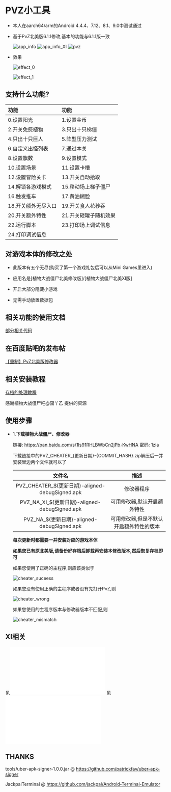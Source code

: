 # PVZ小工具
  * 本人在aarch64/arm的Android 4.4.4、7.12、8.1、9.0中测试通过

  * 基于PvZ北美版6.1.1修改,基本的功能与6.1.1版一致

    ![app_info](doc/images/app_info.jpg)
    ![app_info_XI](doc/images/app_info_XI.jpg)
    ![pvz](doc/images/pvz.png)

  * 效果

    ![effect_0](doc/images/effect_0.png)

    ![effect_1](doc/images/effect_1.png)
## 支持什么功能?
  |功能|功能|
  |:-----|:-----|
  |0.设置阳光|1.设置金币|
  |2.开关免费植物|3.只出十只梯僵|
  |4.只出十只巨人|5.阵型压力测试|
  |6.自定义出怪列表|7.通过本关|
  |8.设置旗数|9.设置模式|
  |10.设置场景|11.设置卡槽|
  |12.设置冒险关卡|13.开关自动拾取|
  |14.解锁各游戏模式|15.移动场上梯子僵尸|
  |16.触发推车|17.黄油糊脸|
  |18.开关额外无尽入口|19.开关食人花秒吞|
  |20.开关额外特性|21.开关砸罐子随机效果|
  |22.运行脚本|23.打印场上调试信息|
  |24.打印调试信息||
## 对游戏本体的修改之处
  * 此版本有五个无尽(购买了第一个游戏礼包后可以从Mini Games里进入)

  * 应用名是[植物大战僵尸北美修改版]/[植物大战僵尸北美XI版]

  * 开启大部分隐藏小游戏

  * 无需手动放置数据包
## 相关功能的使用文档
  [部分相关代码](doc/code.txt)
## 在百度贴吧的发布帖
  [【重制】PvZ北美版修改器](https://tieba.baidu.com/p/6111235972)
## 相关安装教程
  [存档的处理教程](http://lonelystar.org/ResDownload/1_Android_Na.htm)

  感谢植物大战僵尸吧@囧丫乙 提供的资源

## 使用步骤
  * 1.**下载植物大战僵尸、修改器**

    链接: https://pan.baidu.com/s/1Is91RHLBWbCn2jPb-KwHNA 密码: 1zia

    下载链接中的PVZ_CHEATER_{更新日期}-{COMMIT_HASH}.zip解压后一并安装里边两个文件就可以了

    |文件名|描述|
    |:----:|:----:|
    |PVZ_CHEATER_${更新日期}-aligned-debugSigned.apk|修改器程序|
    |PVZ_NA_XI_${更新日期}-aligned-debugSigned.apk|可用修改器,默认开启额外特性|
    |PVZ_NA_${更新日期}-aligned-debugSigned.apk|可用修改器,但是不默认开启额外特性的版本|

    **每次更新时都需要一并安装对应的游戏本体**

    **如果您已有原北美版,请备份好存档后卸载再安装本修改版本,然后恢复存档即可**

    如果您使用了正确的主程序,则应该类似于

    ![cheater_suceess](doc/images/cheater_success.png)

    如果您没有使用正确的主程序或者没有先打开PvZ,则

    ![cheater_wrong](doc/images/cheater_wrong.png)

    如果您使用的主程序版本与修改器版本不匹配,则

    ![cheater_mismatch](doc/images/cheater_mismatch.png)

## XI相关
  见![必读](doc/使用必读.txt)
  见![更新日志](更新日志.txt)

## THANKS
  tools/uber-apk-signer-1.0.0.jar @ https://github.com/patrickfav/uber-apk-signer

  JackpalTerminal @ https://github.com/jackpal/Android-Terminal-Emulator
